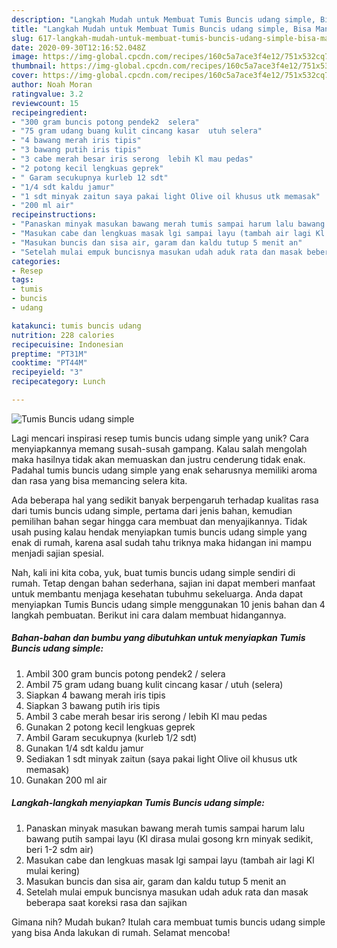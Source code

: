 ```yaml
---
description: "Langkah Mudah untuk Membuat Tumis Buncis udang simple, Bisa Manjain Lidah"
title: "Langkah Mudah untuk Membuat Tumis Buncis udang simple, Bisa Manjain Lidah"
slug: 617-langkah-mudah-untuk-membuat-tumis-buncis-udang-simple-bisa-manjain-lidah
date: 2020-09-30T12:16:52.048Z
image: https://img-global.cpcdn.com/recipes/160c5a7ace3f4e12/751x532cq70/tumis-buncis-udang-simple-foto-resep-utama.jpg
thumbnail: https://img-global.cpcdn.com/recipes/160c5a7ace3f4e12/751x532cq70/tumis-buncis-udang-simple-foto-resep-utama.jpg
cover: https://img-global.cpcdn.com/recipes/160c5a7ace3f4e12/751x532cq70/tumis-buncis-udang-simple-foto-resep-utama.jpg
author: Noah Moran
ratingvalue: 3.2
reviewcount: 15
recipeingredient:
- "300 gram buncis potong pendek2  selera"
- "75 gram udang buang kulit cincang kasar  utuh selera"
- "4 bawang merah iris tipis"
- "3 bawang putih iris tipis"
- "3 cabe merah besar iris serong  lebih Kl mau pedas"
- "2 potong kecil lengkuas geprek"
- " Garam secukupnya kurleb 12 sdt"
- "1/4 sdt kaldu jamur"
- "1 sdt minyak zaitun saya pakai light Olive oil khusus utk memasak"
- "200 ml air"
recipeinstructions:
- "Panaskan minyak masukan bawang merah tumis sampai harum lalu bawang putih sampai layu (Kl dirasa mulai gosong krn minyak sedikit, beri 1-2 sdm air)"
- "Masukan cabe dan lengkuas masak lgi sampai layu (tambah air lagi Kl mulai kering)"
- "Masukan buncis dan sisa air, garam dan kaldu tutup 5 menit an"
- "Setelah mulai empuk buncisnya masukan udah aduk rata dan masak beberapa saat koreksi rasa dan sajikan"
categories:
- Resep
tags:
- tumis
- buncis
- udang

katakunci: tumis buncis udang 
nutrition: 228 calories
recipecuisine: Indonesian
preptime: "PT31M"
cooktime: "PT44M"
recipeyield: "3"
recipecategory: Lunch

---
```



![Tumis Buncis udang simple](https://img-global.cpcdn.com/recipes/160c5a7ace3f4e12/751x532cq70/tumis-buncis-udang-simple-foto-resep-utama.jpg)

Lagi mencari inspirasi resep tumis buncis udang simple yang unik? Cara menyiapkannya memang susah-susah gampang. Kalau salah mengolah maka hasilnya tidak akan memuaskan dan justru cenderung tidak enak. Padahal tumis buncis udang simple yang enak seharusnya memiliki aroma dan rasa yang bisa memancing selera kita.



Ada beberapa hal yang sedikit banyak berpengaruh terhadap kualitas rasa dari tumis buncis udang simple, pertama dari jenis bahan, kemudian pemilihan bahan segar hingga cara membuat dan menyajikannya. Tidak usah pusing kalau hendak menyiapkan tumis buncis udang simple yang enak di rumah, karena asal sudah tahu triknya maka hidangan ini mampu menjadi sajian spesial.


Nah, kali ini kita coba, yuk, buat tumis buncis udang simple sendiri di rumah. Tetap dengan bahan sederhana, sajian ini dapat memberi manfaat untuk membantu menjaga kesehatan tubuhmu sekeluarga. Anda dapat menyiapkan Tumis Buncis udang simple menggunakan 10 jenis bahan dan 4 langkah pembuatan. Berikut ini cara dalam membuat hidangannya.

<!--inarticleads1-->

##### Bahan-bahan dan bumbu yang dibutuhkan untuk menyiapkan Tumis Buncis udang simple:

1. Ambil 300 gram buncis potong pendek2 / selera
1. Ambil 75 gram udang buang kulit cincang kasar / utuh (selera)
1. Siapkan 4 bawang merah iris tipis
1. Siapkan 3 bawang putih iris tipis
1. Ambil 3 cabe merah besar iris serong / lebih Kl mau pedas
1. Gunakan 2 potong kecil lengkuas geprek
1. Ambil  Garam secukupnya (kurleb 1/2 sdt)
1. Gunakan 1/4 sdt kaldu jamur
1. Sediakan 1 sdt minyak zaitun (saya pakai light Olive oil khusus utk memasak)
1. Gunakan 200 ml air




<!--inarticleads2-->

##### Langkah-langkah menyiapkan Tumis Buncis udang simple:

1. Panaskan minyak masukan bawang merah tumis sampai harum lalu bawang putih sampai layu (Kl dirasa mulai gosong krn minyak sedikit, beri 1-2 sdm air)
1. Masukan cabe dan lengkuas masak lgi sampai layu (tambah air lagi Kl mulai kering)
1. Masukan buncis dan sisa air, garam dan kaldu tutup 5 menit an
1. Setelah mulai empuk buncisnya masukan udah aduk rata dan masak beberapa saat koreksi rasa dan sajikan




Gimana nih? Mudah bukan? Itulah cara membuat tumis buncis udang simple yang bisa Anda lakukan di rumah. Selamat mencoba!

